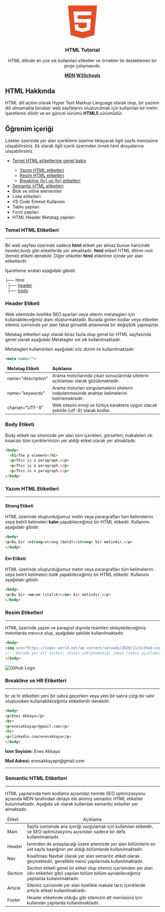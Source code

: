 <p align="center">
  <img src="1200px-Devicon-html5-plain.svg.png" width="110" height="110" alt="HTML5 Logo"/>
</p>

<h3 align="center">HTML Tutorial</h3>

<p align="center">HTML dilinde en çok sık kullanılan etiketler ve örnekler ile desteklenen bir proje çalışmasıdır.</p>

<div align="center" id="links">
  <span align="center"><strong><a href="https://developer.mozilla.org/en-US/docs/Web/HTML" target="_blank">MDN</a></strong></span>
  <span align="center"><strong><a href="https://www.w3schools.com/" target="_blank">W3Schools</a></strong></span>
</div>

## HTML Hakkında

<p>HTML dili açılım olarak Hyper Text Markup Language olarak olup, bir yazılım dili olmamakla beraber web sayfalarını oluşturulmak için kullanılan bir metin işaretleme dilidir ve en güncel sürümü <strong>HTML5</strong> sürümüdür.</p>

## Öğrenim içeriği

<p>Listeler üzerinde yer alan içeriklerin üzerine tıklayarak ilgili sayfa menüsüne ulaşabilirsiniz. Ek olarak ilgili içerik üzerinden örnek html dosyalarına ulaşabilirsiniz.</p>

<ul>
  <li><a href="#temel-html">Temel HTML etiketlerine genel bakış</a></li>
    <ul>
      <li><a href="#yazim-html">Yazım HTML etiketleri</a></li>
      <li><a href="#resim-html">Resim HTML etiketleri</a></li>
      <li><a href="#br-hr-html">Breakline (br) ve (hr) etiketleri</a></li>
    </ul>
  <li><a href="#semantic-html">Semantic HTML etiketleri</a></li>
  <li>Blok ve inline elementler</li>
  <li>Liste etiketleri</li>
  <li>VS Code Emmet Kullanımı</li>
  <li>Tablo yapıları</li>
  <li>Form yapıları</li>
  <li>HTML Header Metatag yapıları</li>
</ul>

<h3 id="temel-html">Temel HTML Etiketleri</h3>
<hr>
<p>Bir web sayfası üzerinde sadece <strong>html</strong> etiketi yer almaz bunun haricinde <em>header,body</em> gibi etiketlerde yer almaktadır. 
<strong>html</strong> etiketi HTML dilinin root (temel) etiketi denebilir. Diğer etiketler <strong>html</strong> etiketinin içinde yer alan etiketlerdir.

İşaretleme sıraları aşağıdaki gibidir.</p>
  
 ├── html <br>
     &nbsp;  ├── <a href="#header">header</a> <br>
     &nbsp;  ├── <a href="#body">body</a>
     
<h3 id="header">Header Etiketi</h3>

<p>Web sitemizde özellike SEO ayarları veya sitenin metatagleri için kullanabileceğimiz alanı oluşturmaktadır. Burada girilen kodlar veya etiketler sitemiz içerisinde yer alan fakat görsellik anlamında bir değişiklik yapmazlar.</p>

<p>Metatag etiketleri sayı olarak biraz fazla olup genel bir HTML sayfasında genel olarak aşağıdaki Metatagler sık sık kullanılmaktadır.</p>

<p>Metatagleri kullanılırken aşağıdaki söz dizimi ile kullanılmaktadır.</p>

```md
<meta name="">
```

<table>
<thead>
  <td><strong>Metatag Etiketi</strong></td>
  <td><strong>Açıklama</strong></td>
</thead>
<tbody>
  <tr>
    <td>name="description"</td>
    <td>Arama motorlarında çıkan sonuçlarında sitelerin açıklaması olarak gözükmektedir.</td>
  </tr>
  <tr>
    <td>name="keywords"</td>
    <td>Arama motorları sorgulamaların sitelerin indexlenmesinde anahtar kelimelerini belirlemektedir.</td>
  </tr>
  <tr>
    <td>charset="UTF-8"</td>
    <td>Web sitesini emoji ve türkçe karaktere uygun olacak şekilde (utf-8) olarak kodlar.</td>
  </tr>
</tbody>
</table>

<h3 id="body">Body Etiketi</h3>

<p>Body etiketi ise sitemizde yer alan tüm içerikleri, görselleri, makaleleri vb. kısacası tüm içeriklerimizin yer aldığı etiket olarak yer almaktadır.</p>

```md
<body>
  <h1>The p element</h1>
  <p>This is a paragraph.</p>
  <p>This is a paragraph.</p>
  <p>This is a paragraph.</p>
</body>
```

<h3 id="yazim-html">Yazım HTML Etiketleri</h3>
<hr>

<h4>Strong Etiketi</h4>
<p>HTML üzerinde oluşturduğumuz metin veya parargrafları tüm kelimelerini veya belirli kelimeleri <strong>kalın</strong> yapabileceğimiz bir HTML etikedir. Kullanımı aşağıdaki gibidir.</p>

```md
<body>
<p>Bu bir <strong>strong (bold)</strong> bir metindir.</p>
</body>
```

<h4>Em Etiketi</h4>
<p>HTML üzerinde oluşturduğumuz metin veya parargrafları tüm kelimelerini veya belirli kelimeleri <em>italik</em> yapabileceğimiz bir HTML etikedir. Kullanımı aşağıdaki gibidir.</p>

```md
<body>
<p>Bu bir <em>em (italik)</em> bir metindir.</p>
</body>
```

<h3 id="resim-html">Resim Etiketleri</h3>
<hr>

<p>HTML üzerinde yazım ve paragraf dışında resimleri ekleyebileceğimiz metotlarda mevcut olup, aşağıdaki şekilde kullanılmaktadır.</p>

```md
<body>
<img src="https://logos-world.net/wp-content/uploads/2020/11/GitHub-Logo.png" alt="Github Logo">
<!-- Burada yer alt etiketi resmin yüklenemediği zaman resmin açıklaması olarak yazan bir metindir. -->
</body>
```
<img src="https://teknolojio.com.tr/uploads/2020/12/github-nedir.png" alt="Github Logo" width="200">

<h3 id="br-hr-html">Breakline ve HR Etiketleri</h3>
<hr>

<p>br ve hr etiketleri yeni bir satıra geçerken veya yeni bir satıra çizgi bir satır oluşturuken kullanabileceğimiz etiketlerdir denebilir.</p>

```md
<body>
<p>Enes Akkaya</p>
<br>
<p>enesakkayapr@gmail.com</p>
<hr>
<p>linkedin.com/enesakkaya</p>
</body>
```
<p><strong>İsim Soyisim: </strong>Enes Akkaya</p>
<p><strong>Mail Adresi: </strong>enesakkayapr@gmail.com</p>
<hr>

<h3 id="semantic-html">Semantic HTML Etiketleri</h3>
<hr>

<p>HTML yapılarında hem kodlama açısından hemde SEO optimizasyonu açısında MDN tarafından detaylı ele alınmış semantic HTML etiketler bulunmaktadır. Aşağıda sık olarak kullanılan semantic etiketler yer almaktadır.</p>

<table>
  <thead>
    <tr>
      <td>Etiket</td>
      <td style="text-align:center">Açıklama</td>
    </tr>
  </thead>
  <tbody>
    <tr>
      <td>Main</td>
      <td>Sayfa içerisinde ana içeriği vurgulamak için kullanılan etiketdir, ve SEO optimizasyonu açısından sadece bir defa kullanılmaktadır.</td>
    </tr>
     <tr>
      <td>Header</td>
      <td>İsminden de anlaşılacağı üzere sitemizde yer alan bölümlerin en üst sayfa başlığının yer aldığı bölümlerde kullanılmaktadır.</td>
    </tr>
    <tr>
      <td>Nav</td>
      <td>Kısaltması Navbar olarak yer alan semantic etiket olarak geçmektedir, genellikle menü yapılarında kullanılmaktadır.</td>
    </tr>
    <tr>
      <td>Section</td>
      <td>Section etiketi genel bir etiket olup sitemiz içerisinden yer alan (div etiketleri gibi) yapıları bölüm bölüm ayırabileceğimiz yapılarda kullanılmaktadır.        </td>
    </tr>
    <tr>
      <td>Article</td>
      <td>Sitemiz içerisinde yer alan özellikle makale tarzı içeriklerde article etiketi kullanılmaktadır.</td>
    </tr>
    <tr>
      <td>Footer</td>
      <td>Header etiketinde olduğu gibi sitemizin alt menüsünü için kullanılan yapılarda kullanılmaktadır.</td>
    </tr>
  </tbody>
</table>
